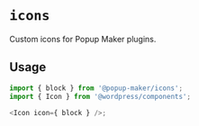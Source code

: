 # `icons`

Custom icons for Popup Maker plugins.

## Usage

```js
import { block } from '@popup-maker/icons';
import { Icon } from '@wordpress/components';

<Icon icon={ block } />;
```
